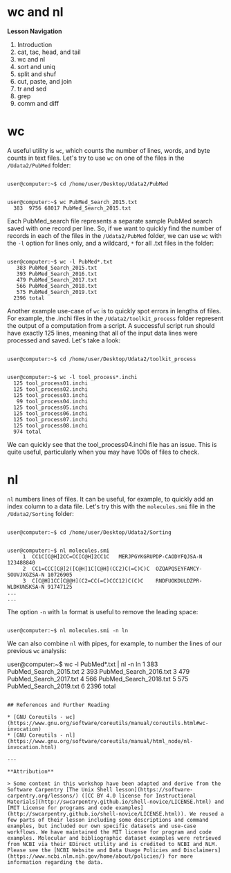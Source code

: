 # wc and nl

**Lesson Navigation**

   1. Introduction
   2. cat, tac, head, and tail
   3. wc and nl
   4. sort and uniq
   5. split and shuf
   6. cut, paste, and join
   7. tr and sed
   8. grep
   9. comm and diff

# wc

A useful utility is `wc`, which counts the number of lines, words, and byte counts in text files. Let's try to use `wc` on one of the files in the `/Udata2/PubMed` folder:

```console

user@computer:~$ cd /home/user/Desktop/Udata2/PubMed

```

```console

user@computer:~$ wc PubMed_Search_2015.txt
  383  9756 68017 PubMed_Search_2015.txt

```

Each PubMed_search file represents a separate sample PubMed search saved with one record per line. So, if we want to quickly find the number of records in each of the files in the `/Udata2/PubMed` folder, we can use `wc` with the `-l` option for lines only, and a wildcard, `*` for all .txt files in the folder:

```console

user@computer:~$ wc -l PubMed*.txt
   383 PubMed_Search_2015.txt
   393 PubMed_Search_2016.txt
   479 PubMed_Search_2017.txt
   566 PubMed_Search_2018.txt
   575 PubMed_Search_2019.txt
  2396 total

```

Another example use-case of `wc` is to quickly spot errors in lengths of files. For example, the .inchi files in the `/Udata2/toolkit_process` folder represent the output of a computation from a script. A successful script run should have exactly 125 lines, meaning that all of the input data lines were processed and saved. Let's take a look:

```console

user@computer:~$ cd /home/user/Desktop/Udata2/toolkit_process

```

```console

user@computer:~$ wc -l tool_process*.inchi
  125 tool_process01.inchi
  125 tool_process02.inchi
  125 tool_process03.inchi
   99 tool_process04.inchi
  125 tool_process05.inchi
  125 tool_process06.inchi
  125 tool_process07.inchi
  125 tool_process08.inchi
  974 total

```

We can quickly see that the tool_process04.inchi file has an issue. This is quite useful, particularly when you may have 100s of files to check.


# nl

`nl` numbers lines of files. It can be useful, for example, to quickly add an index column to a data file. Let's try this with the `molecules.smi` file in the `/Udata2/Sorting` folder:


```console

user@computer:~$ cd /home/user/Desktop/Udata2/Sorting

```

```console

user@computer:~$ nl molecules.smi
     1	CC1C[C@H]2CC=CC[C@H]2CC1C	MERJPGYKGRUPDP-CAODYFQJSA-N	123488840
     2	CC1=CCC[C@]2([C@H]1C[C@H](CC2)C(=C)C)C	OZQAPQSEYFAMCY-SOUVJXGZSA-N	10726905
     3	C[C@H]1CC[C@@H](C2=CC(=C)CCC12)C(C)C	RNDFUOKDULDZPR-WLDKUNSKSA-N	91747125
...
...
```

The option `-n` with `ln` format is useful to remove the leading space:

```console

user@computer:~$ nl molecules.smi -n ln

```

We can also combine `nl` with pipes, for example, to number the lines of our previous `wc` analysis:

user@computer:~$ wc -l PubMed*.txt | nl -n ln
1     	   383 PubMed_Search_2015.txt
2     	   393 PubMed_Search_2016.txt
3     	   479 PubMed_Search_2017.txt
4     	   566 PubMed_Search_2018.txt
5     	   575 PubMed_Search_2019.txt
6     	  2396 total

```

## References and Further Reading

* [GNU Coreutils - wc](https://www.gnu.org/software/coreutils/manual/coreutils.html#wc-invocation)
* [GNU Coreutils - nl](https://www.gnu.org/software/coreutils/manual/html_node/nl-invocation.html)

---

**Attribution**

> Some content in this workshop have been adapted and derive from the Software Carpentry [The Unix Shell lesson](https://software-carpentry.org/lessons/) ([CC BY 4.0 license for Instructional Materials](http://swcarpentry.github.io/shell-novice/LICENSE.html) and [MIT License for programs and code examples](http://swcarpentry.github.io/shell-novice/LICENSE.html)). We reused a few parts of their lesson including some descriptions and command examples, but included our own specific datasets and use-case workflows. We have maintained the MIT license for program and code examples. Molecular and bibliographic dataset examples were retrieved from NCBI via their EDirect utility and is credited to NCBI and NLM. Please see the [NCBI Website and Data Usage Policies and Disclaimers](https://www.ncbi.nlm.nih.gov/home/about/policies/) for more information regarding the data.
